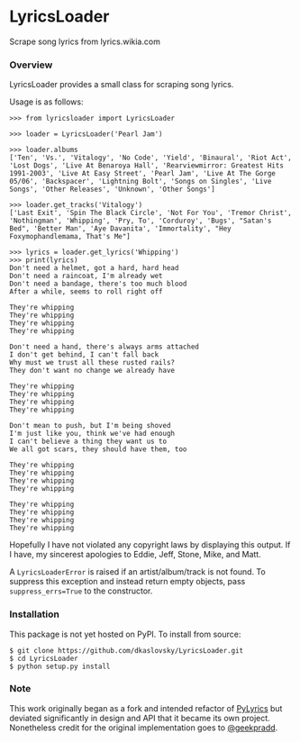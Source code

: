 # LyricsLoader
Scrape song lyrics from lyrics.wikia.com

### Overview
LyricsLoader provides a small class for scraping song lyrics.

Usage is as follows:
```
>>> from lyricsloader import LyricsLoader

>>> loader = LyricsLoader('Pearl Jam')

>>> loader.albums
['Ten', 'Vs.', 'Vitalogy', 'No Code', 'Yield', 'Binaural', 'Riot Act', 'Lost Dogs', 'Live At Benaroya Hall', 'Rearviewmirror: Greatest Hits 1991-2003', 'Live At Easy Street', 'Pearl Jam', 'Live At The Gorge 05/06', 'Backspacer', 'Lightning Bolt', 'Songs on Singles', 'Live Songs', 'Other Releases', 'Unknown', 'Other Songs']

>>> loader.get_tracks('Vitalogy')
['Last Exit', 'Spin The Black Circle', 'Not For You', 'Tremor Christ', 'Nothingman', 'Whipping', 'Pry, To', 'Corduroy', 'Bugs', "Satan's Bed", 'Better Man', 'Aye Davanita', 'Immortality', "Hey Foxymophandlemama, That's Me"]

>>> lyrics = loader.get_lyrics('Whipping')
>>> print(lyrics)
Don't need a helmet, got a hard, hard head
Don't need a raincoat, I'm already wet
Don't need a bandage, there's too much blood
After a while, seems to roll right off

They're whipping
They're whipping
They're whipping
They're whipping

Don't need a hand, there's always arms attached
I don't get behind, I can't fall back
Why must we trust all these rusted rails?
They don't want no change we already have

They're whipping
They're whipping
They're whipping
They're whipping

Don't mean to push, but I'm being shoved
I'm just like you, think we've had enough
I can't believe a thing they want us to
We all got scars, they should have them, too

They're whipping
They're whipping
They're whipping
They're whipping

They're whipping
They're whipping
They're whipping
They're whipping
```
Hopefully I have not violated any copyright laws by displaying this output.  If I have, my sincerest apologies to Eddie, Jeff, Stone, Mike, and Matt.

A `LyricsLoaderError` is raised if an artist/album/track is not found.  To suppress this exception and instead return empty objects, pass `suppress_errs=True` to the constructor.

### Installation
This package is not yet hosted on PyPI.  To install from source:
```
$ git clone https://github.com/dkaslovsky/LyricsLoader.git
$ cd LyricsLoader
$ python setup.py install
```

### Note
This work originally began as a fork and intended refactor of [PyLyrics](https://github.com/geekpradd/PyLyrics) but deviated significantly in design and API that it became its own project.  Nonetheless credit for the original implementation goes to [@geekpradd](https://github.com/geekpradd).

